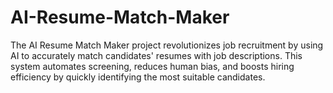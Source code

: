 # AI-Resume-Match-Maker
The AI Resume Match Maker project revolutionizes job recruitment by using AI to accurately match candidates' resumes with job descriptions. This system automates screening, reduces human bias, and boosts hiring efficiency by quickly identifying the most suitable candidates.
